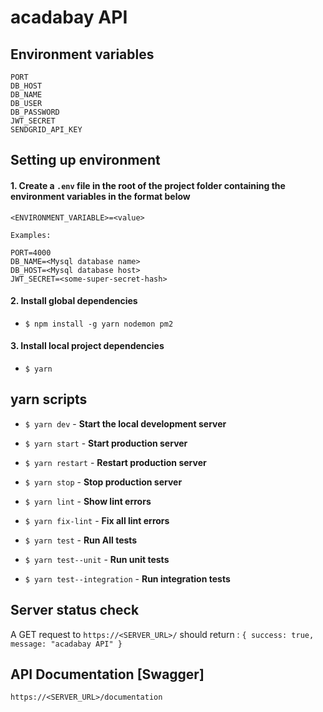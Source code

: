 # acadabay API

## Environment variables
	PORT
	DB_HOST
	DB_NAME
	DB_USER
	DB_PASSWORD
	JWT_SECRET
	SENDGRID_API_KEY

## Setting up environment

#### 1. **Create a ```.env``` file in the root of the project folder containing the environment variables in the format below**

	<ENVIRONMENT_VARIABLE>=<value>

	Examples:

	PORT=4000
	DB_NAME=<Mysql database name>
	DB_HOST=<Mysql database host>
	JWT_SECRET=<some-super-secret-hash>

#### 2. **Install global dependencies**
*	```$ npm install -g yarn nodemon pm2```

#### 3. **Install local project dependencies**
* 	```$ yarn ```

## yarn scripts
* ```$ yarn dev``` - **Start the local development server**

* ```$ yarn start``` - **Start production server**
* ```$ yarn restart``` - **Restart production server**
* ```$ yarn stop``` - **Stop production server**

* ```$ yarn lint``` - **Show lint errors**
* ```$ yarn fix-lint``` - **Fix all lint errors**
* ```$ yarn test``` - **Run All tests**
* ```$ yarn test--unit``` - **Run unit tests**
* ```$ yarn test--integration``` - **Run integration tests**


## Server status check

A GET request to ``` https://<SERVER_URL>/ ``` should return :
```{ success: true, message: "acadabay API" }```


## API Documentation [Swagger]

``` https://<SERVER_URL>/documentation ```